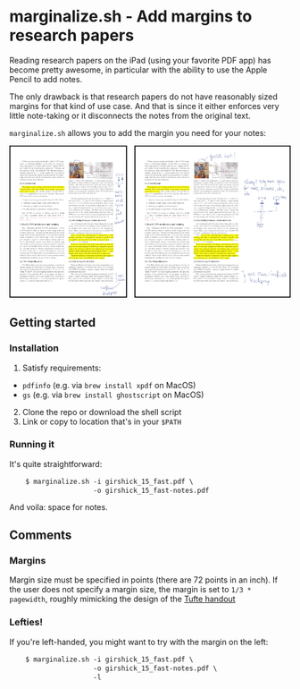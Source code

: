 marginalize.sh - Add margins to research papers
===============================================

Reading research papers on the iPad (using your favorite PDF app) has become
pretty awesome, in particular with the ability to use the Apple Pencil to add
notes.

The only drawback is that research papers do not have reasonably sized margins
for that kind of use case. And that is since it either enforces very little
note-taking or it disconnects the notes from the original text.

`marginalize.sh` allows you to add the margin you need for your notes:

![Before and after](https://github.com/mkirchner/marginalize.sh/blob/master/doc/before_after.png)

Getting started
---------------

### Installation

1. Satisfy requirements: 
  * `pdfinfo` (e.g. via `brew install xpdf` on MacOS)
  * `gs` (e.g. via `brew install ghostscript` on MacOS)
2. Clone the repo or download the shell script
3. Link or copy to location that's in your `$PATH`

### Running it

It's quite straightforward:

        $ marginalize.sh -i girshick_15_fast.pdf \
                         -o girshick_15_fast-notes.pdf

And voila: space for notes.


Comments
--------

### Margins

Margin size must be specified in points (there are 72 points in an inch). If
the user does not specify a margin size, the margin is set to `1/3 *
pagewidth`, roughly mimicking the design of the [Tufte handout][tufte]

### Lefties!

If you're left-handed, you might want to try with the margin on the left:

        $ marginalize.sh -i girshick_15_fast.pdf \
                         -o girshick_15_fast-notes.pdf \
                         -l

[tufte]: https://ctan.org/pkg/tufte-latex?lang=en

